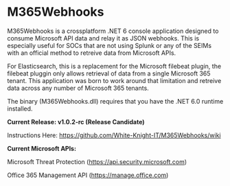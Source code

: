 # M365Webhooks
M365Webhooks is a crossplatform .NET 6 console application designed to consume Microsoft API data and relay it as JSON webhooks. This is especially useful for SOCs that are not using Splunk or any of the SEIMs with an official method to retreive data from Microsoft APIs.

For Elasticsearch, this is a replacement for the Microsoft filebeat plugin, the filebeat pluggin only allows retrieval of data from a single Microsoft 365 tenant. This application was born to work around that limitation and retreive data across any number of Microsoft 365 tenants.

The binary (M365Webhooks.dll) requires that you have the .NET 6.0 runtime installed.

**Current Release: v1.0.2-rc (Release Candidate)**

Instructions Here: https://github.com/White-Knight-IT/M365Webhooks/wiki

**Current Microsoft APIs:**

Microsoft Threat Protection (https://api.security.microsoft.com)

Office 365 Management API (https://manage.office.com)
